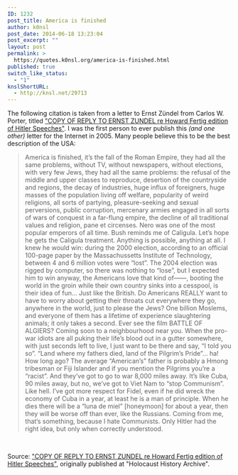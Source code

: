```yaml
---
ID: 1232
post_title: America is finished
author: k0nsl
post_date: 2014-06-18 13:23:04
post_excerpt: ""
layout: post
permalink: >
  https://quotes.k0nsl.org/america-is-finished.html
published: true
switch_like_status:
  - "1"
knslShortURL:
  - http://knsl.net/29713
---
```

The following citation is taken from a letter to Ernst Zündel from Carlos W. Porter, titled <a href="https://k0nsl.org/blog/detox/copy-of-reply-to-ernst-zundel-re-howard-fertig-edition-of-hitler-speeches/" target="_blank">"COPY OF REPLY TO ERNST ZUNDEL re Howard Fertig edition of Hitler Speeches"</a>. I was the first person to ever publish this <em>(and one other)</em> letter for the Internet in 2005. Many people believe this to be the best description of the USA:
<blockquote>America is finished, it’s the fall of the Roman Empire, they had all the same problems, without TV, without newspapers, without elections, with very few Jews, they had all the same problems: the refusal of the middle and upper classes to reproduce, desertion of the countryside and regions, the decay of industries, huge influx of foreigners, huge masses of the population living off welfare, popularity of weird religions, all sorts of partying, pleasure-seeking and sexual perversions, public corruption, mercenary armies engaged in all sorts of wars of conquest in a far-flung empire, the decline of all traditional values and religion, pane et circenses. Nero was one of the most popular emperors of all time. Bush reminds me of Caligula. Let’s hope he gets the Caligula treatment. Anything is possible, anything at all. I knew he would win: during the 2000 election, according to an official 100-page paper by the Massachussetts Institute of Technology, between 4 and 6 million votes were “lost”. The 2004 election was rigged by computer, so there was nothing to “lose”, but I expected him to win anyway, the Americans love that kind of——, booting the world in the groin while their own country sinks into a cesspool, is their idea of fun… Just like the British. Do Americans REALLY want to have to worry about getting their throats cut everywhere they go, anywhere in the world, just to please the Jews? One billion Moslems, and everyone of them has a lifetime of experience slaughtering animals; it only takes a second. Ever see the film BATTLE OF ALGIERS? Coming soon to a neighbourhood near you. When the pro-war idiots are all puking their life’s blood out in a gutter somewhere, with just seconds left to live, I just want to be there and say, “I told you so”. “Land where my fathers died, land of the Pilgrim’s Pride”... ha! How long ago? The average “American’s” father is probably a Hmong tribesman or Fiji Islander and if you mention the Pilgrims you’re a “racist”. And they’ve got to go to war 8,000 miles away. It’s like Cuba, 90 miles away, but no, we’ve got to Viet Nam to “stop Communism”. Like hell. I’ve got more respect for Fidel, even if he did wreck the economy of Cuba in a year, at least he is a man of principle. When he dies there will be a “luna de miel” [honeymoon] for about a year, then they will be worse off than ever, like the Russians. Coming from me, that’s something, because I hate Communists. Only Hitler had the right idea, but only when correctly understood.</blockquote>
&nbsp;

Source: <a href="https://k0nsl.org/blog/detox/copy-of-reply-to-ernst-zundel-re-howard-fertig-edition-of-hitler-speeches/" target="_blank">"COPY OF REPLY TO ERNST ZUNDEL re Howard Fertig edition of Hitler Speeches"</a>, originally published at "Holocaust History Archive".